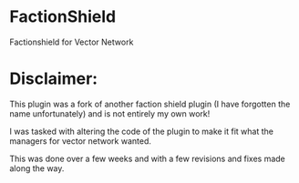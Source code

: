 # FactionShield
Factionshield for Vector Network

# Disclaimer: 
This plugin was a fork of another faction shield plugin (I have forgotten the name unfortunately) 
and is not entirely my own work!

I was tasked with altering the code of the plugin to make it fit what the managers for vector network wanted.

This was done over a few weeks and with a few revisions and fixes made along the way.

